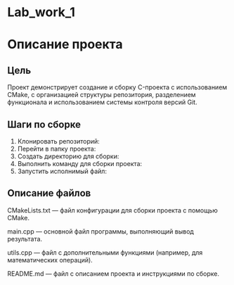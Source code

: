 # Lab_work_1
# Описание проекта
## Цель
Проект демонстрирует создание и сборку C-проекта с использованием CMake, с организацией структуры репозитория, разделением функционала и использованием системы контроля версий Git.

## Шаги по сборке
1. Клонировать репозиторий:
2. Перейти в папку проекта:
3. Создать директорию для сборки:
4. Выполнить команду для сборки проекта:
5. Запустить исполнимый файл:

## Описание файлов
CMakeLists.txt — файл конфигурации для сборки проекта с помощью CMake.

main.cpp — основной файл программы, выполняющий вывод результата.

utils.cpp — файл с дополнительными функциями (например, для математических операций).

README.md — файл с описанием проекта и инструкциями по сборке.
